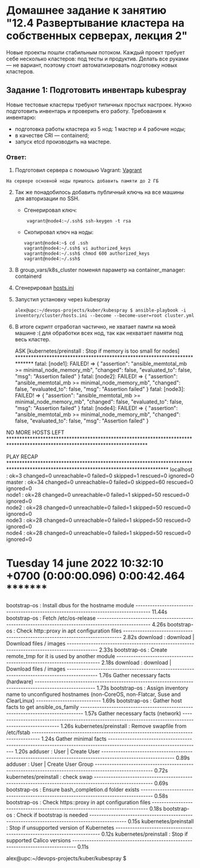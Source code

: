 # Домашнее задание к занятию "12.4 Развертывание кластера на собственных серверах, лекция 2"
Новые проекты пошли стабильным потоком. Каждый проект требует себе несколько кластеров: под тесты и продуктив. Делать все руками — не вариант, поэтому стоит автоматизировать подготовку новых кластеров.

## Задание 1: Подготовить инвентарь kubespray
Новые тестовые кластеры требуют типичных простых настроек. Нужно подготовить инвентарь и проверить его работу. Требования к инвентарю:
* подготовка работы кластера из 5 нод: 1 мастер и 4 рабочие ноды;
* в качестве CRI — containerd;
* запуск etcd производить на мастере.

### Ответ:

1. Подготовил сервера с помошью Vagrant: [Vagrant](./files/Vagrantfile.txt)

```
На сервере основной ноды пришлось добавить памяти до 2 ГБ
```

2. Так же понадобилось добавить публичный ключь на все машины для авторизации по SSH. 
   - Сгенерировал ключ:

      ```
       vagrant@node4:~/.ssh$ ssh-keygen -t rsa
      ```

   - Скопировал ключ на ноды:
      
      ```
      vagrant@node4:~$ cd .ssh
      vagrant@node4:~/.ssh$ vi authorized_keys 
      vagrant@node4:~/.ssh$ chmod 600 authorized_keys 
      vagrant@node4:~/.ssh$ 
      ```

3. В group_vars/k8s_cluster поменял параметр на container_manager: containerd
4. Сгенерировал [hosts.ini](./files/hosts.ini)
5. Запустил установку через kubespray
    ```
    alex@upc:~/devops-projects/kuber/kubespray $ ansible-playbook -i inventory/cluster/hosts.ini --become --become-user=root cluster.yml
    ```
6. В итоге скрипт отработал частично, не хватает памти на моей машине :( для обработки всех нод, так как нехватает памяти под весь кластер.
  
   ASK [kubernetes/preinstall : Stop if memory is too small for nodes] ***************************************************************************
fatal: [node1]: FAILED! => {
    "assertion": "ansible_memtotal_mb >= minimal_node_memory_mb",
    "changed": false,
    "evaluated_to": false,
    "msg": "Assertion failed"
}
fatal: [node2]: FAILED! => {
    "assertion": "ansible_memtotal_mb >= minimal_node_memory_mb",
    "changed": false,
    "evaluated_to": false,
    "msg": "Assertion failed"
}
fatal: [node3]: FAILED! => {
    "assertion": "ansible_memtotal_mb >= minimal_node_memory_mb",
    "changed": false,
    "evaluated_to": false,
    "msg": "Assertion failed"
}
fatal: [node4]: FAILED! => {
    "assertion": "ansible_memtotal_mb >= minimal_node_memory_mb",
    "changed": false,
    "evaluated_to": false,
    "msg": "Assertion failed"
}

NO MORE HOSTS LEFT *****************************************************************************************************************************

PLAY RECAP *************************************************************************************************************************************
localhost                  : ok=3    changed=0    unreachable=0    failed=0    skipped=1    rescued=0    ignored=0   
master                     : ok=34   changed=0    unreachable=0    failed=0    skipped=60   rescued=0    ignored=0   
node1                      : ok=28   changed=0    unreachable=0    failed=1    skipped=50   rescued=0    ignored=0   
node2                      : ok=28   changed=0    unreachable=0    failed=1    skipped=50   rescued=0    ignored=0   
node3                      : ok=28   changed=0    unreachable=0    failed=1    skipped=50   rescued=0    ignored=0   
node4                      : ok=28   changed=0    unreachable=0    failed=1    skipped=50   rescued=0    ignored=0   

Tuesday 14 june 2022  10:32:10 +0700 (0:00:00.096)       0:00:42.464 ******* 
 =============================================================================== 
bootstrap-os : Install dbus for the hostname module ------------------------------------------------------------------------------------ 11.44s
bootstrap-os : Fetch /etc/os-release ---------------------------------------------------------------------------------------------------- 4.26s
bootstrap-os : Check http::proxy in apt configuration files ----------------------------------------------------------------------------- 2.82s
download : download | Download files / images ------------------------------------------------------------------------------------------- 2.33s
bootstrap-os : Create remote_tmp for it is used by another module ----------------------------------------------------------------------- 2.18s
download : download | Download files / images ------------------------------------------------------------------------------------------- 1.76s
Gather necessary facts (hardware) ------------------------------------------------------------------------------------------------------- 1.73s
bootstrap-os : Assign inventory name to unconfigured hostnames (non-CoreOS, non-Flatcar, Suse and ClearLinux) --------------------------- 1.69s
bootstrap-os : Gather host facts to get ansible_os_family ------------------------------------------------------------------------------- 1.57s
Gather necessary facts (network) -------------------------------------------------------------------------------------------------------- 1.26s
kubernetes/preinstall : Remove swapfile from /etc/fstab --------------------------------------------------------------------------------- 1.24s
Gather minimal facts -------------------------------------------------------------------------------------------------------------------- 1.20s
adduser : User | Create User ------------------------------------------------------------------------------------------------------------ 0.89s
adduser : User | Create User Group ------------------------------------------------------------------------------------------------------ 0.72s
kubernetes/preinstall : check swap ------------------------------------------------------------------------------------------------------ 0.69s
bootstrap-os : Ensure bash_completion.d folder exists ----------------------------------------------------------------------------------- 0.58s
bootstrap-os : Check https::proxy in apt configuration files ---------------------------------------------------------------------------- 0.18s
bootstrap-os : Check if bootstrap is needed --------------------------------------------------------------------------------------------- 0.15s
kubernetes/preinstall : Stop if unsupported version of Kubernetes ----------------------------------------------------------------------- 0.12s
kubernetes/preinstall : Stop if supported Calico versions ------------------------------------------------------------------------------- 0.11s

alex@upc:~/devops-projects/kuber/kubespray $ 
  
>